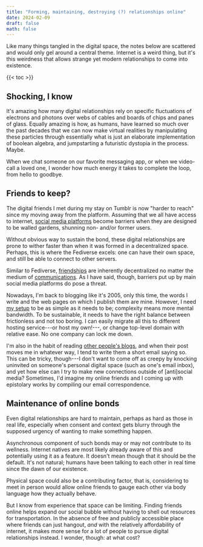 ```yaml
---
title: "Forming, maintaining, destroying (?) relationships online"
date: 2024-02-09
draft: false
math: false
---
```


Like many things tangled in the digital space, the notes below are
scattered and would only gel around a central theme. Internet is a weird
thing, but it's this weirdness that allows strange yet modern
relationships to come into existence.

{{< toc >}}

## Shocking, I know

It's amazing how many digital relationships rely on specific
fluctuations of electrons and photons over webs of cables and boards of
chips and panes of glass. Equally amazing is how, as humans, have
learned so much over the past decades that we can now make virtual
realities by manipulating these particles through essentially what is
just an elaborate implementation of boolean algebra, and jumpstarting a
futuristic dystopia in the process. Maybe.

When we chat someone on our favorite messaging app, or when we
video-call a loved one, I wonder how much energy it takes to complete
the loop, from hello to goodbye.

## Friends to keep?

The digital friends I met during my stay on Tumblr is now "harder to
reach" since my moving away from the platform. Assuming that we all have
access to internet, [social media platforms](/social-media) become barriers when they are
designed to be walled gardens, shunning non- and/or former users.

Without obvious way to sustain the bond, these digital relationships are
prone to wither faster than when it was formed in a decentralized space.
Perhaps, this is where the Fediverse excels: one can have their own
space, and still be able to connect to other servers.

Similar to Fediverse, [friendships](/friendship) are inherently
decentralized no matter the medium of [communications](/communication).
As I have said, though, barriers put up by main social media platforms
do pose a threat.

Nowadays, I'm back to blogging like it's 2005, only this time, the words
I write and the web pages on which I publish them are mine. However, I
need [my setup](/site) to be as simple as it needs to be; complexity
means more mental bandwidth. To be sustainable, it needs to have the
right balance between frictionless and not too boring. I can easily
migrate all this to different hosting service---or host my own!---, or change top-level
domain with relative ease. No one company can lock me down.

I'm also in the habit of reading [other people's blogs](/blogroll), and when their
post moves me in whatever way, I tend to write them a short email saying
so. This can be tricky, though---I don't want to come off as creepy by
knocking uninvited on someone's personal digital space (such as one's
email inbox), and yet how else can I try to make new connections outside
of [anti]social media? Sometimes, I'd imagine my online friends and I
coming up with epistolary works by compiling our email correspondence.

## Maintenance of online bonds

Even digital relationships are hard to maintain, perhaps as hard as
those in real life, especially when consent and context gets blurry
through the supposed urgency of wanting to make something happen.

Asynchronous component of such bonds may or may not contribute to its
wellness. Internet natives are most likely already aware of this and
potentially using it as a feature. It doesn't mean though that it should
be the default. It's not natural; humans have been talking to each other
in real time since the dawn of our existence.

Physical space could also be a contributing factor, that is, considering
to meet in person would allow online friends to gauge each other via
body language how they actually behave.

But I know from experience that
space can be limiting. Finding friends online helps expand our social
bubble without having to shell out resources for transportation. In the
absence of free and publicly accessible place where friends can just
hangout, *and* with the relatively affordability of internet, it makes
more sense for a lot of people to pursue digital relationships instead.
I wonder, though: at what cost?
